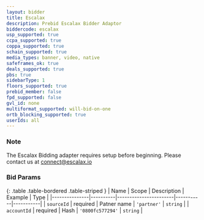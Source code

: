 ```yaml
---
layout: bidder
title: Escalax
description: Prebid Escalax Bidder Adaptor
biddercode: escalax
usp_supported: true
ccpa_supported: true
coppa_supported: true
schain_supported: true
media_types: banner, video, native
safeframes_ok: true
deals_supported: true
pbs: true
sidebarType: 1
floors_supported: true
prebid_member: false
fpd_supported: false
gvl_id: none
multiformat_supported: will-bid-on-one
ortb_blocking_supported: true
userIds: all
---
```


### Note

The Escalax Bidding adapter requires setup before beginning. Please contact us at <connect@escalax.io>

### Bid Params

{: .table .table-bordered .table-striped }
| Name | Scope | Description | Example | Type |
|---------------|----------|-----------------------|-----------|-----------|
| `sourceId` | required | Patner name | `'partner'` | `string` |
| `accountId` | required | Hash | `'0800fc577294'` | `string` |
